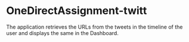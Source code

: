 # OneDirectAssignment-twitt
The application retrieves the URLs from the tweets in the timeline of the user and displays the same in the Dashboard.

